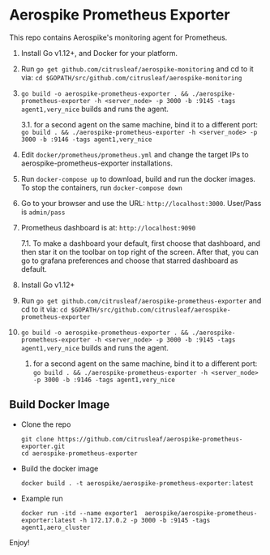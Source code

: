 # Aerospike Prometheus Exporter

This repo contains Aerospike's monitoring agent for Prometheus.

1. Install Go v1.12+, and Docker for your platform.
2. Run `go get github.com/citrusleaf/aerospike-monitoring` and cd to it via: `cd $GOPATH/src/github.com/citrusleaf/aerospike-monitoring`
3. `go build -o aerospike-prometheus-exporter . && ./aerospike-prometheus-exporter -h <server_node> -p 3000 -b :9145 -tags agent1,very_nice` builds and runs the agent.

    3.1. for a second agent on the same machine, bind it to a different port: `go build . && ./aerospike-prometheus-exporter -h <server_node> -p 3000 -b :9146 -tags agent1,very_nice`
4. Edit `docker/prometheus/prometheus.yml` and change the target IPs to aerospike-prometheus-exporter installations.
5. Run `docker-compose up` to download, build and run the docker images. To stop the containers, run `docker-compose down`
6. Go to your browser and use the URL: `http://localhost:3000`. User/Pass is `admin/pass`
7. Prometheus dashboard is at: `http://localhost:9090`

    7.1. To make a dashboard your default, first choose that dashboard, and then star it on the toolbar on top right of the screen. After that, you can go to grafana preferences and choose that starred dashboard as default.

1. Install Go v1.12+
1. Run `go get github.com/citrusleaf/aerospike-prometheus-exporter` and cd to it via: `cd $GOPATH/src/github.com/citrusleaf/aerospike-prometheus-exporter`
1. `go build -o aerospike-prometheus-exporter . && ./aerospike-prometheus-exporter -h <server_node> -p 3000 -b :9145 -tags agent1,very_nice` builds and runs the agent.
    1. for a second agent on the same machine, bind it to a different port: `go build . && ./aerospike-prometheus-exporter -h <server_node> -p 3000 -b :9146 -tags agent1,very_nice`

## Build Docker Image

- Clone the repo
  ```
  git clone https://github.com/citrusleaf/aerospike-prometheus-exporter.git
  cd aerospike-prometheus-exporter
  ```
- Build the docker image
  ```
  docker build . -t aerospike/aerospike-prometheus-exporter:latest
  ```
- Example run
  ```
  docker run -itd --name exporter1  aerospike/aerospike-prometheus-exporter:latest -h 172.17.0.2 -p 3000 -b :9145 -tags agent1,aero_cluster
  ```

Enjoy!

